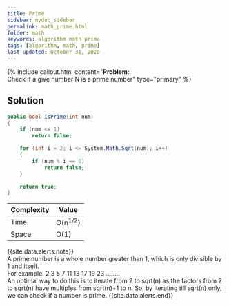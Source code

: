 ```yaml
---
title: Prime
sidebar: mydoc_sidebar
permalink: math_prime.html
folder: math
keywords: algorithm math prime
tags: [algorithm, math, prime]
last_updated: October 31, 2020
---
```


{% include callout.html content="<strong>Problem:</strong><br/> Check if a give number N is a prime number" type="primary" %} 

## Solution

```csharp
public bool IsPrime(int num)
{
    if (num <= 1)
        return false;

    for (int i = 2; i <= System.Math.Sqrt(num); i++)
    {
        if (num % i == 0)
            return false;
    }

    return true;
}
```

| Complexity | Value |
|-------|--------|
| Time | O(n<sup>1/2</sup>) |
| Space | O(1) |

{{site.data.alerts.note}}
<br/>A prime number is a whole number greater than 1, which is only divisible by 1 and itself. <br/>
For example: 2 3 5 7 11 13 17 19 23 ........<br/>
An optimal way to do this is to iterate from 2 to sqrt(n) as the factors from 2 to sqrt(n) have multiples from sqrt(n)+1 to n. So, by iterating till sqrt(n) only, we can check if a number is prime.
{{site.data.alerts.end}}


